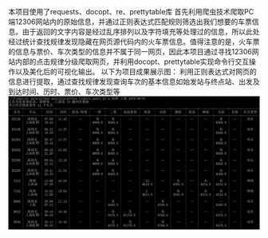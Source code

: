 本项目使用了requests、docopt、re、prettytable库
首先利用爬虫技术爬取PC端12306网站内的原始信息，并通过正则表达式匹配规则筛选出我们想要的车票信息。由于返回的文字内容是经过乱序排列以及字符填充等处理过的信息，所以此处经过统计查找规律发现隐藏在网页源代码内的火车票信息。值得注意的是，火车票的信息与票价、车次类型的信息并不属于同一网页，因此本项目通过寻找12306网站内部的点击规律分级爬取网页，并利用docopt、prettytable实现命令行交互操作以及美化后的可视化输出。
以下为项目成果展示图：
利用正则表达式对网页的信息进行提取，通过查找规律发现查询车次的基本信息如始发站与终点站、出发及到达时间、历时、票价、车次类型等
![图片加载失败](https://github.com/MrhistWhite/python-12306-/blob/master/example.png)
